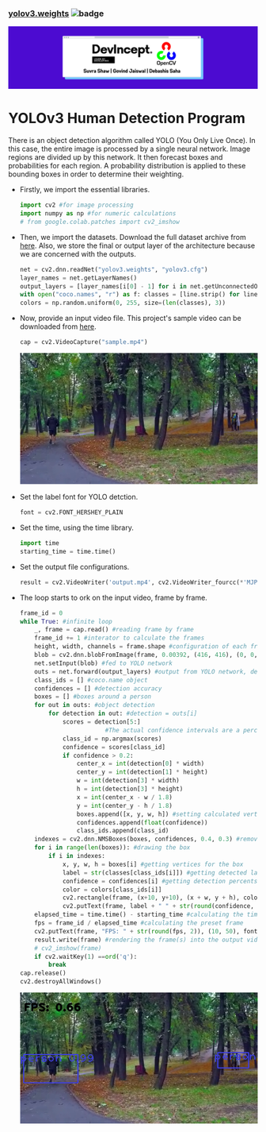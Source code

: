### **[yolov3.weights](https://drive.google.com/file/d/1Nb5nB7pIsxhsBGDFZd37yUfRj-V6V5MM/view?usp=sharing) ![badge](https://img.shields.io/github/repo-size/suvrashaw/YOLO-Flask?style=plastic)**

![cover](static/cover.png)

# YOLOv3 Human Detection Program

There is an object detection algorithm called YOLO (You Only Live Once). In this case, the entire image is processed by a single neural network. Image regions are divided up by this network. It then forecast boxes and probabilities for each region. A probability distribution is applied to these bounding boxes in order to determine their weighting.

- Firstly, we import the essential libraries.

    ```python
    import cv2 #for image processing
    import numpy as np #for numeric calculations
    # from google.colab.patches import cv2_imshow
    ```

- Then, we import the datasets. Download the full dataset archive from [here](https://www.kaggle.com/valentynsichkar/yolo-coco-data). Also, we store the final or output layer of the architecture because we are concerned with the outputs.

    ```python
    net = cv2.dnn.readNet("yolov3.weights", "yolov3.cfg")
    layer_names = net.getLayerNames()
    output_layers = [layer_names[i[0] - 1] for i in net.getUnconnectedOutLayers()]
    with open("coco.names", "r") as f: classes = [line.strip() for line in f.readlines()]
    colors = np.random.uniform(0, 255, size=(len(classes), 3))
    ```

- Now, provide an input video file. This project's sample video can be downloaded from [here](https://github.com/suvrashaw/YOLO-Flask/raw/prime/templates/sample.mp4).

    ```python
    cap = cv2.VideoCapture("sample.mp4")
    ```

    ![input](static/input.png)


- Set the label font for YOLO detction.

    ```python
    font = cv2.FONT_HERSHEY_PLAIN
    ```

- Set the time, using the time library.

    ```python
    import time
    starting_time = time.time()
    ```

- Set the output file configurations.

    ```python
    result = cv2.VideoWriter('output.mp4', cv2.VideoWriter_fourcc(*'MJPG'),25, (640, 352))
    ```

- The loop starts to ork on the input video, frame by frame.

    ```python
    frame_id = 0
    while True: #infinite loop
        _, frame = cap.read() #reading frame by frame
        frame_id += 1 #interator to calculate the frames
        height, width, channels = frame.shape #configuration of each frame
        blob = cv2.dnn.blobFromImage(frame, 0.00392, (416, 416), (0, 0, 0), True, crop=False) #416x416 resizing + channel reorder
        net.setInput(blob) #fed to YOLO network
        outs = net.forward(output_layers) #output from YOLO network, detected images
        class_ids = [] #coco.name object
        confidences = [] #detection accuracy
        boxes = [] #boxes around a person
        for out in outs: #object detection
            for detection in out: #detection = outs[i]
                scores = detection[5:]
    						#The actual confidence intervals are a percentage value between 0 and 1 for all 80 classes.
                class_id = np.argmax(scores)
                confidence = scores[class_id]
                if confidence > 0.2:
                    center_x = int(detection[0] * width)
                    center_y = int(detection[1] * height)
                    w = int(detection[3] * width)
                    h = int(detection[3] * height)
                    x = int(center_x - w / 1.8)
                    y = int(center_y - h / 1.8)
                    boxes.append([x, y, w, h]) #setting calculated vertices
                    confidences.append(float(confidence))
                    class_ids.append(class_id)
        indexes = cv2.dnn.NMSBoxes(boxes, confidences, 0.4, 0.3) #remove overlapping boxes
        for i in range(len(boxes)): #drawing the box
            if i in indexes:
                x, y, w, h = boxes[i] #getting vertices for the box
                label = str(classes[class_ids[i]]) #getting detected labels
                confidence = confidences[i] #getting detection percents
                color = colors[class_ids[i]]
                cv2.rectangle(frame, (x+10, y+10), (x + w, y + h), color, 2) #setting the box
                cv2.putText(frame, label + " " + str(round(confidence, 2)), (x, y + 30), font, 2, color, 2) #editing the box into the frame(s) image
        elapsed_time = time.time() - starting_time #calculating the time passed
        fps = frame_id / elapsed_time #calculating the preset frame
        cv2.putText(frame, "FPS: " + str(round(fps, 2)), (10, 50), font, 2, (0, 0, 0), 3) #editing the frame number on the image(s)
        result.write(frame) #rendering the frame(s) into the output video 
        # cv2_imshow(frame)
        if cv2.waitKey(1) ==ord('q'):
            break
    cap.release()
    cv2.destroyAllWindows()
    ```

    ![input](static/output.png)